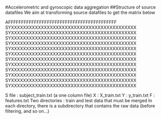 #Accelerometric and gyroscopic data aggregation
##Structure of source datafiles
We aim at transforming source datafiles to get the matrix below

 AFFFFFFFFFFFFFFFFFFFFFFFFFFFFFFFFFFFFFFFFFF
SYXXXXXXXXXXXXXXXXXXXXXXXXXXXXXXXXXXXXXXXXXX
SYXXXXXXXXXXXXXXXXXXXXXXXXXXXXXXXXXXXXXXXXXX
SYXXXXXXXXXXXXXXXXXXXXXXXXXXXXXXXXXXXXXXXXXX
SYXXXXXXXXXXXXXXXXXXXXXXXXXXXXXXXXXXXXXXXXXX
SYXXXXXXXXXXXXXXXXXXXXXXXXXXXXXXXXXXXXXXXXXX
SYXXXXXXXXXXXXXXXXXXXXXXXXXXXXXXXXXXXXXXXXXX
SYXXXXXXXXXXXXXXXXXXXXXXXXXXXXXXXXXXXXXXXXXX
SYXXXXXXXXXXXXXXXXXXXXXXXXXXXXXXXXXXXXXXXXXX
SYXXXXXXXXXXXXXXXXXXXXXXXXXXXXXXXXXXXXXXXXXX
SYXXXXXXXXXXXXXXXXXXXXXXXXXXXXXXXXXXXXXXXXXX
SYXXXXXXXXXXXXXXXXXXXXXXXXXXXXXXXXXXXXXXXXXX
SYXXXXXXXXXXXXXXXXXXXXXXXXXXXXXXXXXXXXXXXXXX

S file : subject_train.txt (a one column file)
X : X_train.txt
Y : y_train.txt
F : features.txt
Two directories : train and test data that must be merged
In each directory, there is a subdirectory that contains the raw data (before filtering, and so on...)

